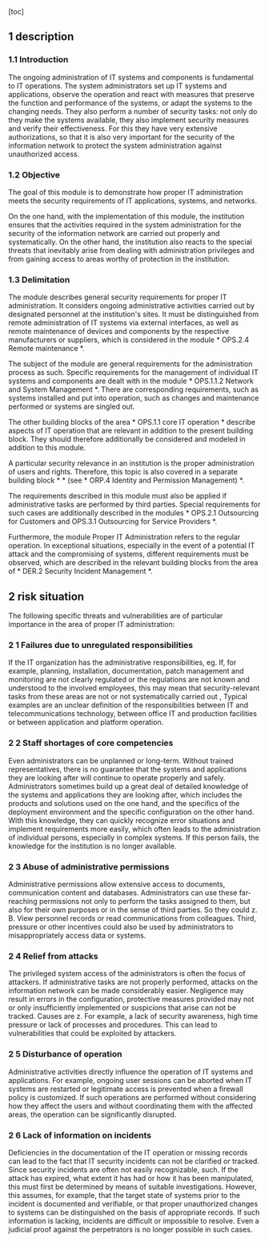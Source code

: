 [toc]
 
1 description
--------------

### 1.1 Introduction

The ongoing administration of IT systems and components is fundamental to IT operations. The system administrators set up IT systems and applications, observe the operation and react with measures that preserve the function and performance of the systems, or adapt the systems to the changing needs. They also perform a number of security tasks: not only do they make the systems available, they also implement security measures and verify their effectiveness. For this they have very extensive authorizations, so that it is also very important for the security of the information network to protect the system administration against unauthorized access.

### 1.2 Objective

The goal of this module is to demonstrate how proper IT administration meets the security requirements of IT applications, systems, and networks.

On the one hand, with the implementation of this module, the institution ensures that the activities required in the system administration for the security of the information network are carried out properly and systematically. On the other hand, the institution also reacts to the special threats that inevitably arise from dealing with administration privileges and from gaining access to areas worthy of protection in the institution.

### 1.3 Delimitation

The module describes general security requirements for proper IT administration. It considers ongoing administrative activities carried out by designated personnel at the institution's sites. It must be distinguished from remote administration of IT systems via external interfaces, as well as remote maintenance of devices and components by the respective manufacturers or suppliers, which is considered in the module * OPS.2.4 Remote maintenance *.

The subject of the module are general requirements for the administration process as such. Specific requirements for the management of individual IT systems and components are dealt with in the module * OPS.1.1.2 Network and System Management *. There are corresponding requirements, such as systems installed and put into operation, such as changes and maintenance performed or systems are singled out.

The other building blocks of the area * OPS.1.1 core IT operation * describe aspects of IT operation that are relevant in addition to the present building block. They should therefore additionally be considered and modeled in addition to this module.

A particular security relevance in an institution is the proper administration of users and rights. Therefore, this topic is also covered in a separate building block * * (see * ORP.4 Identity and Permission Management) *.

The requirements described in this module must also be applied if administrative tasks are performed by third parties. Special requirements for such cases are additionally described in the modules * OPS.2.1 Outsourcing for Customers and OPS.3.1 Outsourcing for Service Providers *.

Furthermore, the module Proper IT Administration refers to the regular operation. In exceptional situations, especially in the event of a potential IT attack and the compromising of systems, different requirements must be observed, which are described in the relevant building blocks from the area of ​​* DER.2 Security Incident Management *.

2 risk situation
-----------------

The following specific threats and vulnerabilities are of particular importance in the area of ​​proper IT administration:

### 2 1 Failures due to unregulated responsibilities
If the IT organization has the administrative responsibilities, eg. If, for example, planning, installation, documentation, patch management and monitoring are not clearly regulated or the regulations are not known and understood to the involved employees, this may mean that security-relevant tasks from these areas are not or not systematically carried out , Typical examples are an unclear definition of the responsibilities between IT and telecommunications technology, between office IT and production facilities or between application and platform operation.

### 2 2 Staff shortages of core competencies

Even administrators can be unplanned or long-term. Without trained representatives, there is no guarantee that the systems and applications they are looking after will continue to operate properly and safely. Administrators sometimes build up a great deal of detailed knowledge of the systems and applications they are looking after, which includes the products and solutions used on the one hand, and the specifics of the deployment environment and the specific configuration on the other hand. With this knowledge, they can quickly recognize error situations and implement requirements more easily, which often leads to the administration of individual persons, especially in complex systems. If this person fails, the knowledge for the institution is no longer available.

### 2 3 Abuse of administrative permissions

Administrative permissions allow extensive access to documents, communication content and databases. Administrators can use these far-reaching permissions not only to perform the tasks assigned to them, but also for their own purposes or in the sense of third parties. So they could z. B. View personnel records or read communications from colleagues. Third, pressure or other incentives could also be used by administrators to misappropriately access data or systems.

### 2 4 Relief from attacks

The privileged system access of the administrators is often the focus of attackers. If administrative tasks are not properly performed, attacks on the information network can be made considerably easier. Negligence may result in errors in the configuration, protective measures provided may not or only insufficiently implemented or suspicions that arise can not be tracked. Causes are z. For example, a lack of security awareness, high time pressure or lack of processes and procedures. This can lead to vulnerabilities that could be exploited by attackers.

### 2 5 Disturbance of operation

Administrative activities directly influence the operation of IT systems and applications. For example, ongoing user sessions can be aborted when IT systems are restarted or legitimate access is prevented when a firewall policy is customized. If such operations are performed without considering how they affect the users and without coordinating them with the affected areas, the operation can be significantly disrupted.

### 2 6 Lack of information on incidents
Deficiencies in the documentation of the IT operation or missing records can lead to the fact that IT security incidents can not be clarified or tracked. Since security incidents are often not easily recognizable, such. If the attack has expired, what extent it has had or how it has been manipulated, this must first be determined by means of suitable investigations. However, this assumes, for example, that the target state of systems prior to the incident is documented and verifiable, or that proper unauthorized changes to systems can be distinguished on the basis of appropriate records. If such information is lacking, incidents are difficult or impossible to resolve. Even a judicial proof against the perpetrators is no longer possible in such cases.
